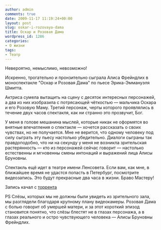 ```yaml
---
author: admin
comments: true
date: 2009-11-17 11:19:24+00:00
layout: post
slug: oskar-i-rozovaya-dama
title: Оскар и Розовая Дама
wordpress_id: 1286
categories:
- О жизни
tags:
- Театр
---
```


Невероятно, немыслимо, невозможно!

Искренно, трогательно и пронзительно сыграла Алиса Фрейндлих в моноспектакле "Оскар и Розовая Дама" по пьесе Эрика-Эммануэля Шмитта.<!-- more -->

Актриса сумела вытащить на сцену с десяток интересных персонажей, а два из них изобразила с потрясающей чёткостью — мальчика Оскара и его Розовую Маму. Третий персонаж, черты которого проявлялись в течение двух часов спектакля, как ни странно это прозвучит, Бог. 

У меня в голове мешанина мыслей, которые никак не оформятся во внятные впечатления о спектакле — хочется рассказать о своих чувствах, но не получается. Мне не верится, что одному человеку под силу сыграть эту пьесу настолько убедительно. Диалоги сыграны так правдоподобно, что ни на секунду у меня не возникла зрительская растерянность — кто из персонажей сейчас говорит — настолько естественны и мгновенны смены интонаций и выражений лица Алисы Бруновны. 


Спектакль ещё идет в театре имени Ленсовета.
Если вам, как мне, в ближайшее время не удастся попасть в Петербург, посмотрите видеозапись. Это будут прекрасные два часа в жизни. 
Браво Мастеру!


Запись качал с [торрента](http://tfile.ru/forum/viewtopic.php?p=1168318)

PS Слёзы, которых мы не должны были увидеть из зрительного зала, мы разглядели благодаря крупному плану видеокамеры. Розовая Дама с болью говорит об умершей матери, и за этот короткий эпизод становится понятно, что слёзы блестят не в глазах персонажа, а в глазах реального и остро чувствующего человека  — Алисы Бруновны Фрейндлих.

